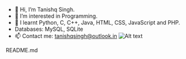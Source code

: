 - 👋 Hi, I’m Tanishq Singh.
- 👀 I’m interested in Programming.
- 🌱 I learnt Python, C, C++, Java, HTML, CSS, JavaScript and PHP.
- Databases: MySQL, SQLite
- 📫 Contact me: tanishqsingh@outlook.in
![Alt text](https://www.canva.com/design/DAFv9I-JWO4/gXF_UsZ2rQF9ZIs2lt4BnA/edit?utm_content=DAFv9I-JWO4&utm_campaign=designshare&utm_medium=link2&utm_source=sharebutton)
<!---
singhtanishq is a ✨ special ✨ repository because its `README.md` (this file) appears on your GitHub profile.
You can click the Preview link to take a look at your changes.
--->
README.md
